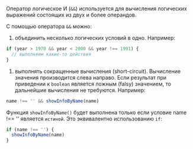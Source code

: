 Оператор логическое И (`&&`) используется для вычисления логических выражений состоящих из двух и более операндов.

С помощью оператора `&&` можно:
1. объединить несколько логических условий в одно. Например:
```js
if (year > 1970 && year < 2000 && year !== 1991) {
  // выполняем какие-то действия
}
```
1. выполнять сокращенные вычисления (short-circuit). Вычисление значения производится слева направо. Если результат при приведении к `boolean` является ложным (falsy) значением, то дальнейшие вычисления не требуются. Например:
```js
name !== '' && showInfoByName(name)
```
Функция `showInfoByName()` будет выполнена только если условие name !== '' является `истиной`. Это эквивалентно использованию `if`:

```js
if (name !== '') {
  showInfoByName(name)
}

```
